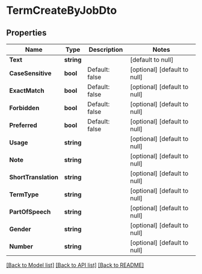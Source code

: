 # TermCreateByJobDto

## Properties
Name | Type | Description | Notes
------------ | ------------- | ------------- | -------------
**Text** | **string** |  | [default to null]
**CaseSensitive** | **bool** | Default: false | [optional] [default to null]
**ExactMatch** | **bool** | Default: false | [optional] [default to null]
**Forbidden** | **bool** | Default: false | [optional] [default to null]
**Preferred** | **bool** | Default: false | [optional] [default to null]
**Usage** | **string** |  | [optional] [default to null]
**Note** | **string** |  | [optional] [default to null]
**ShortTranslation** | **string** |  | [optional] [default to null]
**TermType** | **string** |  | [optional] [default to null]
**PartOfSpeech** | **string** |  | [optional] [default to null]
**Gender** | **string** |  | [optional] [default to null]
**Number** | **string** |  | [optional] [default to null]

[[Back to Model list]](../README.md#documentation-for-models) [[Back to API list]](../README.md#documentation-for-api-endpoints) [[Back to README]](../README.md)


